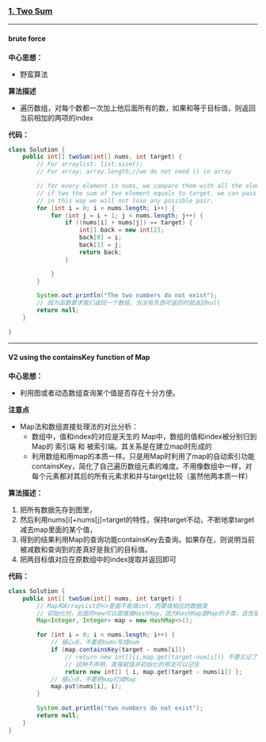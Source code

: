 ### [1. Two Sum](//leetcode.com/problems/two-sum/)

---

#### brute force

**中心思想：**
- 野蛮算法

**算法描述**
- 遍历数组，对每个数都一次加上他后面所有的数，如果和等于目标值，则返回当前相加的两项的index


**代码：**
```java
class Solution {
	public int[] twoSum(int[] nums, int target) {
		// For arraylist: list.size();
		// For array: array.length;//we do not need () in array

		// for every element in nums, we compare them with all the elements behind them.
		// if two the sum of two element equals to target. we can pass their index.
		// in this way we will not lose any possible pair.
		for (int i = 0; i < nums.length; i++) {
			for (int j = i + 1; j < nums.length; j++) {
				if ((nums[i] + nums[j]) == target) {
					int[] back = new int[2];
					back[0] = i;
					back[1] = j;
					return back;
				}

			}
		}

		System.out.println("The two numbers do not exist");
		// 因为函数要求我们返回一个数组，当没有东西可返回时就返回null
		return null;
	}

}
```
---

#### V2 using the containsKey function of Map



**中心思想：**
- 利用图或者动态数组查询某个值是否存在十分方便。



**注意点**

- Map法和数组直接处理法的对比分析：
  - 数组中，值和index的对应是天生的 Map中，数组的值和index被分别归到Map的 索引端 和 被索引端。其关系是在建立map时形成的
  - 利用数组和用map的本质一样。只是用Map时利用了map的自动索引功能containsKey，简化了自己遍历数组元素的难度。不用像数组中一样，对每个元素都对其后的所有元素求和并与target比较（虽然他两本质一样）


**算法描述：**

1. 把所有数据先存到图里，
2. 然后利用nums[i]+nums[j]=target的特性，保持target不动，不断地拿target减去map里面的某个值，
3. 得到的结果利用Map的查询功能containsKey去查询。如果存在，则说明当前被减数和查询到的差真好是我们的目标值。
4. 把两目标值对应在原数组中的index提取并返回即可



**代码：**

```java
class Solution {
	public int[] twoSum(int[] nums, int target) {
		// Map和ArrayList的<>里面不能填int，而要填相应的数据类
		// 初始化时，后面的new可以直接接HashMap，因为HashMap是Map的子类，且性能比较好
		Map<Integer, Integer> map = new HashMap<>();

		for (int i = 0; i < nums.length; i++) {
			// 细心点，不要把nums写成num
			if (map.containsKey(target - nums[i]))
				// return new int[]{i,map.get(target-num[i])} 不要忘记了return最后的“；”
				// 这种不声明，直接赋值并初始化的用法可以记住
				return new int[] { i, map.get(target - nums[i]) };
			// 细心点，不要把map打成Map
			map.put(nums[i], i);
		}

		System.out.println("two numbers do not exist");
		return null;
	}
}

```


